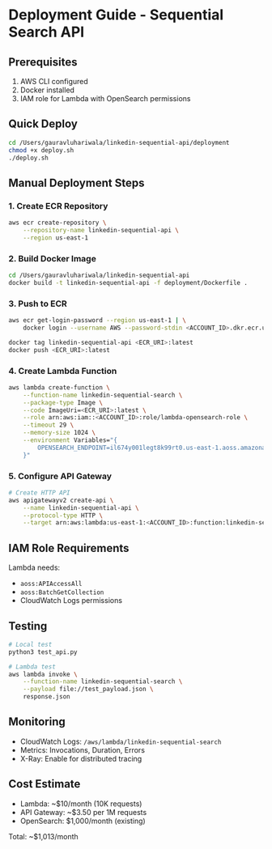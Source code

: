 # Deployment Guide - Sequential Search API

## Prerequisites

1. AWS CLI configured
2. Docker installed
3. IAM role for Lambda with OpenSearch permissions

## Quick Deploy

```bash
cd /Users/gauravluhariwala/linkedin-sequential-api/deployment
chmod +x deploy.sh
./deploy.sh
```

## Manual Deployment Steps

### 1. Create ECR Repository

```bash
aws ecr create-repository \
    --repository-name linkedin-sequential-api \
    --region us-east-1
```

### 2. Build Docker Image

```bash
cd /Users/gauravluhariwala/linkedin-sequential-api
docker build -t linkedin-sequential-api -f deployment/Dockerfile .
```

### 3. Push to ECR

```bash
aws ecr get-login-password --region us-east-1 | \
    docker login --username AWS --password-stdin <ACCOUNT_ID>.dkr.ecr.us-east-1.amazonaws.com

docker tag linkedin-sequential-api <ECR_URI>:latest
docker push <ECR_URI>:latest
```

### 4. Create Lambda Function

```bash
aws lambda create-function \
    --function-name linkedin-sequential-search \
    --package-type Image \
    --code ImageUri=<ECR_URI>:latest \
    --role arn:aws:iam::<ACCOUNT_ID>:role/lambda-opensearch-role \
    --timeout 29 \
    --memory-size 1024 \
    --environment Variables="{
        OPENSEARCH_ENDPOINT=il674y001legt8k99rt0.us-east-1.aoss.amazonaws.com
    }"
```

### 5. Configure API Gateway

```bash
# Create HTTP API
aws apigatewayv2 create-api \
    --name linkedin-sequential-api \
    --protocol-type HTTP \
    --target arn:aws:lambda:us-east-1:<ACCOUNT_ID>:function:linkedin-sequential-search
```

## IAM Role Requirements

Lambda needs:
- `aoss:APIAccessAll`
- `aoss:BatchGetCollection`
- CloudWatch Logs permissions

## Testing

```bash
# Local test
python3 test_api.py

# Lambda test
aws lambda invoke \
    --function-name linkedin-sequential-search \
    --payload file://test_payload.json \
    response.json
```

## Monitoring

- CloudWatch Logs: `/aws/lambda/linkedin-sequential-search`
- Metrics: Invocations, Duration, Errors
- X-Ray: Enable for distributed tracing

## Cost Estimate

- Lambda: ~$10/month (10K requests)
- API Gateway: ~$3.50 per 1M requests
- OpenSearch: $1,000/month (existing)

Total: ~$1,013/month
